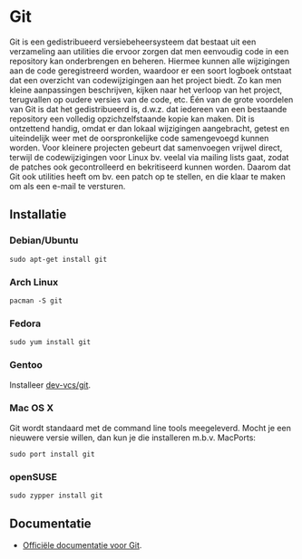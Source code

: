 # Git

Git is een gedistribueerd versiebeheersysteem dat bestaat uit een verzameling aan utilities die ervoor zorgen dat men eenvoudig code in een repository kan onderbrengen en beheren. Hiermee kunnen alle wijzigingen aan de code geregistreerd worden, waardoor er een soort logboek ontstaat dat een overzicht van codewijzigingen aan het project biedt. Zo kan men kleine aanpassingen beschrijven, kijken naar het verloop van het project, terugvallen op oudere versies van de code, etc. Één van de grote voordelen van Git is dat het gedistribueerd is, d.w.z. dat iedereen van een bestaande repository een volledig opzichzelfstaande kopie kan maken. Dit is ontzettend handig, omdat er dan lokaal wijzigingen aangebracht, getest en uiteindelijk weer met de oorspronkelijke code samengevoegd kunnen worden. Voor kleinere projecten gebeurt dat samenvoegen vrijwel direct, terwijl de codewijzigingen voor Linux bv. veelal via mailing lists gaat, zodat de patches ook gecontrolleerd en bekritiseerd kunnen worden. Daarom dat Git ook utilities heeft om bv. een patch op te stellen, en die klaar te maken om als een e-mail te versturen.

## Installatie

### Debian/Ubuntu

```
sudo apt-get install git
```

### Arch Linux

```
pacman -S git
```

### Fedora

```
sudo yum install git
```

### Gentoo

Installeer [dev-vcs/git](http://packages.gentoo.org/package/dev-vcs/git).

### Mac OS X

Git wordt standaard met de command line tools meegeleverd. Mocht je een nieuwere versie willen, dan kun je die installeren m.b.v. MacPorts:

```
sudo port install git
```

### openSUSE
```
sudo zypper install git
```

## Documentatie

* [Officiële documentatie voor Git](http://git-scm.com/documentation).
